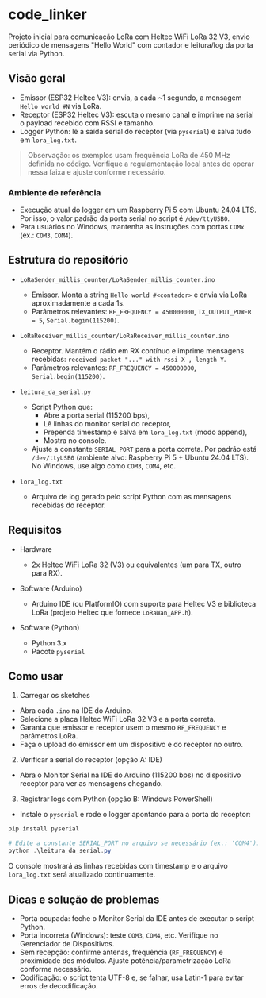 # code_linker

Projeto inicial para comunicação LoRa com Heltec WiFi LoRa 32 V3, envio periódico de mensagens "Hello World" com contador e leitura/log da porta serial via Python.

## Visão geral

- Emissor (ESP32 Heltec V3): envia, a cada ~1 segundo, a mensagem `Hello world #N` via LoRa.
- Receptor (ESP32 Heltec V3): escuta o mesmo canal e imprime na serial o payload recebido com RSSI e tamanho.
- Logger Python: lê a saída serial do receptor (via `pyserial`) e salva tudo em `lora_log.txt`.

> Observação: os exemplos usam frequência LoRa de 450 MHz definida no código. Verifique a regulamentação local antes de operar nessa faixa e ajuste conforme necessário.

### Ambiente de referência

- Execução atual do logger em um Raspberry Pi 5 com Ubuntu 24.04 LTS. Por isso, o valor padrão da porta serial no script é `/dev/ttyUSB0`.
- Para usuários no Windows, mantenha as instruções com portas `COMx` (ex.: `COM3`, `COM4`).

## Estrutura do repositório

- `LoRaSender_millis_counter/LoRaSender_millis_counter.ino`
	- Emissor. Monta a string `Hello world #<contador>` e envia via LoRa aproximadamente a cada 1s.
	- Parâmetros relevantes: `RF_FREQUENCY = 450000000`, `TX_OUTPUT_POWER = 5`, `Serial.begin(115200)`.

- `LoRaReceiver_millis_counter/LoRaReceiver_millis_counter.ino`
	- Receptor. Mantém o rádio em RX contínuo e imprime mensagens recebidas: `received packet "..." with rssi X , length Y`.
	- Parâmetros relevantes: `RF_FREQUENCY = 450000000`, `Serial.begin(115200)`.

- `leitura_da_serial.py`
	- Script Python que:
		- Abre a porta serial (115200 bps),
		- Lê linhas do monitor serial do receptor,
		- Prependa timestamp e salva em `lora_log.txt` (modo append),
		- Mostra no console.
	- Ajuste a constante `SERIAL_PORT` para a porta correta. Por padrão está `/dev/ttyUSB0` (ambiente alvo: Raspberry Pi 5 + Ubuntu 24.04 LTS). No Windows, use algo como `COM3`, `COM4`, etc.

- `lora_log.txt`
	- Arquivo de log gerado pelo script Python com as mensagens recebidas do receptor.

## Requisitos

- Hardware
	- 2x Heltec WiFi LoRa 32 (V3) ou equivalentes (um para TX, outro para RX).

- Software (Arduino)
	- Arduino IDE (ou PlatformIO) com suporte para Heltec V3 e biblioteca LoRa (projeto Heltec que fornece `LoRaWan_APP.h`).

- Software (Python)
	- Python 3.x
	- Pacote `pyserial`

## Como usar

1) Carregar os sketches
- Abra cada `.ino` na IDE do Arduino.
- Selecione a placa Heltec WiFi LoRa 32 V3 e a porta correta.
- Garanta que emissor e receptor usem o mesmo `RF_FREQUENCY` e parâmetros LoRa.
- Faça o upload do emissor em um dispositivo e do receptor no outro.

2) Verificar a serial do receptor (opção A: IDE)
- Abra o Monitor Serial na IDE do Arduino (115200 bps) no dispositivo receptor para ver as mensagens chegando.

3) Registrar logs com Python (opção B: Windows PowerShell)
- Instale o `pyserial` e rode o logger apontando para a porta do receptor:

```powershell
pip install pyserial

# Edite a constante SERIAL_PORT no arquivo se necessário (ex.: 'COM4').
python .\leitura_da_serial.py
```

O console mostrará as linhas recebidas com timestamp e o arquivo `lora_log.txt` será atualizado continuamente.

## Dicas e solução de problemas

- Porta ocupada: feche o Monitor Serial da IDE antes de executar o script Python.
- Porta incorreta (Windows): teste `COM3`, `COM4`, etc. Verifique no Gerenciador de Dispositivos.
- Sem recepção: confirme antenas, frequência (`RF_FREQUENCY`) e proximidade dos módulos. Ajuste potência/parametrização LoRa conforme necessário.
- Codificação: o script tenta UTF-8 e, se falhar, usa Latin-1 para evitar erros de decodificação.

 

